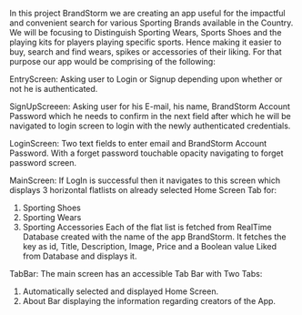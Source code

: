 In this project BrandStorm we are creating an app useful for the impactful and convenient search for various Sporting Brands available in the Country. We will be focusing to Distinguish Sporting Wears, Sports Shoes and the playing kits for players playing specific sports. 
Hence making it easier to buy, search and find wears, spikes or accessories of their liking.
For that purpose our app would be comprising of the following:

EntryScreen: Asking user to Login or Signup depending upon whether or not he is authenticated.

SignUpScreeen: Asking user for his E-mail, his name, BrandStorm Account Password which he needs to confirm in the next field after which he will be navigated to login screen to login with the newly authenticated credentials.

LoginScreen: Two text fields to enter email and BrandStorm Account Password. With a forget password touchable opacity navigating to forget password screen.

MainScreen: If LogIn is successful then it navigates to this screen which displays 3 horizontal flatlists on already selected Home Screen Tab for:
1.	Sporting Shoes
2.	Sporting Wears
3.	Sporting Accessories
Each of the flat list is fetched from RealTime Database created with the name of the app BrandStorm. It fetches the key as id, Title, Description, Image, Price and a Boolean value Liked from Database and displays it.

TabBar: The main screen has an accessible Tab Bar with 
Two Tabs:
1.	Automatically selected and displayed Home Screen.
2.	About Bar displaying the information regarding creators of the App.
